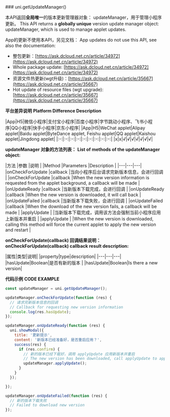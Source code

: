 <md-translatedByGoogle />
### uni.getUpdateManager()

本API返回**全局唯一**的版本更新管理器对象： updateManager，用于管理小程序更新。
This API returns a **globally unique** version update manager object: updateManager, which is used to manage applet updates.

App的更新不使用本API，另见文档：
App updates do not use this API, see also the documentation:
- 整包更新：[https://ask.dcloud.net.cn/article/34972](https://ask.dcloud.net.cn/article/34972)
- Whole package update: [https://ask.dcloud.net.cn/article/34972](https://ask.dcloud.net.cn/article/34972)
- 资源文件热更新(wgt升级)：[https://ask.dcloud.net.cn/article/35667](https://ask.dcloud.net.cn/article/35667)
- Hot update of resource files (wgt upgrade): [https://ask.dcloud.net.cn/article/35667](https://ask.dcloud.net.cn/article/35667)

**平台差异说明**
**Platform Difference Description**

|App|H5|微信小程序|支付宝小程序|百度小程序|字节跳动小程序、飞书小程序|QQ小程序|快手小程序|京东小程序|
|App|H5|WeChat applet|Alipay applet|Baidu applet|ByteDance applet, Feishu applet|QQ applet|Kaishou applet|Jingdong applet|
|:-:|:-:|:-:|:-:|:-:|:-:|:-:|:-:|:-:|
|x|x|√|√|√|√|√|√|√|

**updateManager 对象的方法列表：**
**List of methods of the updateManager object:**

|方法				|参数		|说明															|
|Method |Parameters |Description |
|---|---|---|
|onCheckForUpdate	|callback	|当向小程序后台请求完新版本信息，会进行回调						|
|onCheckForUpdate |callback |When the new version information is requested from the applet background, a callback will be made |
|onUpdateReady		|callback	|当新版本下载完成，会进行回调									|
|onUpdateReady |callback |When the new version is downloaded, it will call back |
|onUpdateFailed		|callback	|当新版本下载失败，会进行回调									|
|onUpdateFailed |callback |When the download of the new version fails, a callback will be made |
|applyUpdate		|			|当新版本下载完成，调用该方法会强制当前小程序应用上新版本并重启	|
|applyUpdate | |When the new version is downloaded, calling this method will force the current applet to apply the new version and restart |

**onCheckForUpdate(callback) 回调结果说明：**
**onCheckForUpdate(callback) callback result description:**

|属性|类型|说明|
|property|type|description|
|---|---|---|
|hasUpdate|Boolean|是否有新的版本	|
|hasUpdate|Boolean|Is there a new version|

**代码示例**
**CODE EXAMPLE**

```javascript
const updateManager = uni.getUpdateManager();

updateManager.onCheckForUpdate(function (res) {
  // 请求完新版本信息的回调
  // Callback for requesting new version information
  console.log(res.hasUpdate);
});

updateManager.onUpdateReady(function (res) {
  uni.showModal({
    title: '更新提示',
    content: '新版本已经准备好，是否重启应用？',
    success(res) {
      if (res.confirm) {
        // 新的版本已经下载好，调用 applyUpdate 应用新版本并重启
        // The new version has been downloaded, call applyUpdate to apply the new version and restart
        updateManager.applyUpdate();
      }
    }
  });

});

updateManager.onUpdateFailed(function (res) {
  // 新的版本下载失败
  // Failed to download new version
});
```